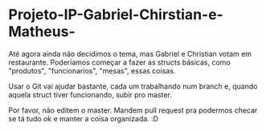 # Projeto-IP-Gabriel-Chirstian-e-Matheus-

Até agora ainda não decidimos o tema, mas Gabriel e Christian votam em restaurante.
Poderíamos começar a fazer as structs básicas, como "produtos", "funcionarios", "mesas", essas coisas.

Usar o Git vai ajudar bastante, cada um trabalhando num branch e, quando aquela struct tiver funcionando, subir pro master.

Por favor, não editem o master. Mandem pull request pra podermos checar se tá tudo ok e manter a coisa organizada. :D
